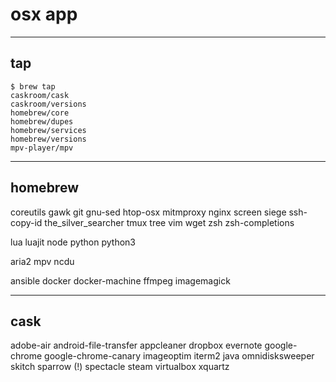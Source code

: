 # osx app

---

## tap

```
$ brew tap
caskroom/cask
caskroom/versions
homebrew/core
homebrew/dupes
homebrew/services
homebrew/versions
mpv-player/mpv
```

---

## homebrew

coreutils
gawk
git
gnu-sed
htop-osx
mitmproxy
nginx
screen
siege
ssh-copy-id
the_silver_searcher
tmux
tree
vim
wget
zsh
zsh-completions

lua
luajit
node
python
python3

aria2
mpv
ncdu

ansible
docker
docker-machine
ffmpeg
imagemagick

---

## cask

adobe-air
android-file-transfer
appcleaner
dropbox
evernote
google-chrome
google-chrome-canary
imageoptim
iterm2
java
omnidisksweeper
skitch
sparrow (!)
spectacle
steam
virtualbox
xquartz
